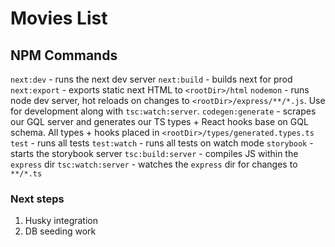 # Movies List

## NPM Commands

`next:dev` - runs the next dev server
`next:build` - builds next for prod
`next:export` - exports static next HTML to `<rootDir>/html`
`nodemon` - runs node dev server, hot reloads on changes to `<rootDir>/express/**/*.js`. Use for development along with `tsc:watch:server`.
`codegen:generate` - scrapes our GQL server and generates our TS types + React hooks base on GQL schema. All types + hooks placed in `<rootDir>/types/generated.types.ts`
`test` - runs all tests
`test:watch` - runs all tests on watch mode
`storybook` - starts the storybook server
`tsc:build:server` - compiles JS within the `express` dir
`tsc:watch:server` - watches the `express` dir for changes to `**/*.ts`

### Next steps

1. Husky integration
2. DB seeding work
